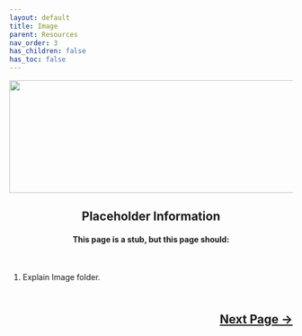 ```yaml
---
layout: default
title: Image
parent: Resources
nav_order: 3
has_children: false
has_toc: false
---
```


<style>
  .next-button-container {
      text-align: right;
    }

  .next-button {
      top: 0px;
      bottom: 0px;
      left: 0px;
      right: 0px;
  }
</style>

<p align="center">
  <img width="650" height="200" src="../../../../assets/Header-OpenCore-Image.png">
</p>

<h2 align="center">Placeholder Information</h2>

<h4 align="center">This page is a stub, but this page should:</h4>
<br>

1. Explain Image folder.

<h2 align="center">
  <br>
  <div class="next-button-container">
  <a class="next-button" href="../04-Label">Next Page &rarr;</a>
  </div>
  <br>
</h2>
